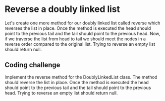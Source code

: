 # Reverse a doubly linked list
Let's create one more method for our doubly linked list called reverse which reverses the list in place. Once the method is executed the head should point to the previous tail and the tail should point to the previous head. Now, if we traverse the list from head to tail we should meet the nodes in a reverse order compared to the original list. Trying to reverse an empty list should return null.

## Coding challenge
Implement the reverse method for the DoublyLinkedList class. The method should reverse the list in place. Once the method is executed the head should point to the previous tail and the tail should point to the previous head. Trying to reverse an empty list should return null.
